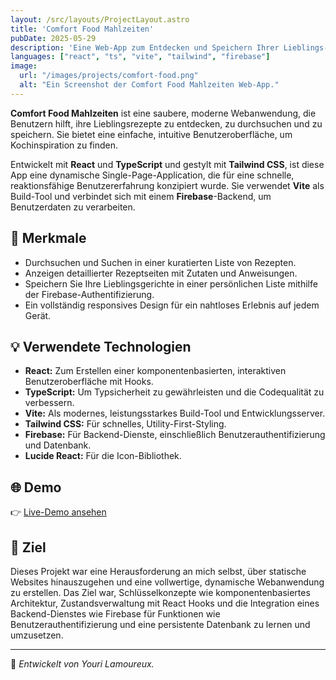 ```yaml
---
layout: /src/layouts/ProjectLayout.astro
title: 'Comfort Food Mahlzeiten'
pubDate: 2025-05-29
description: 'Eine Web-App zum Entdecken und Speichern Ihrer Lieblings-Comfort-Food-Rezepte, erstellt mit React und Firebase.'
languages: ["react", "ts", "vite", "tailwind", "firebase"]
image:
  url: "/images/projects/comfort-food.png"
  alt: "Ein Screenshot der Comfort Food Mahlzeiten Web-App."
--- 
```


**Comfort Food Mahlzeiten** ist eine saubere, moderne Webanwendung, die Benutzern hilft, ihre Lieblingsrezepte zu entdecken, zu durchsuchen und zu speichern. Sie bietet eine einfache, intuitive Benutzeroberfläche, um Kochinspiration zu finden.

Entwickelt mit **React** und **TypeScript** und gestylt mit **Tailwind CSS**, ist diese App eine dynamische Single-Page-Application, die für eine schnelle, reaktionsfähige Benutzererfahrung konzipiert wurde. Sie verwendet **Vite** als Build-Tool und verbindet sich mit einem **Firebase**-Backend, um Benutzerdaten zu verarbeiten.

## 🧩 Merkmale

- Durchsuchen und Suchen in einer kuratierten Liste von Rezepten.
- Anzeigen detaillierter Rezeptseiten mit Zutaten und Anweisungen.
- Speichern Sie Ihre Lieblingsgerichte in einer persönlichen Liste mithilfe der Firebase-Authentifizierung.
- Ein vollständig responsives Design für ein nahtloses Erlebnis auf jedem Gerät.

## 💡 Verwendete Technologien

- **React:** Zum Erstellen einer komponentenbasierten, interaktiven Benutzeroberfläche mit Hooks.
- **TypeScript:** Um Typsicherheit zu gewährleisten und die Codequalität zu verbessern.
- **Vite:** Als modernes, leistungsstarkes Build-Tool und Entwicklungsserver.
- **Tailwind CSS:** Für schnelles, Utility-First-Styling.
- **Firebase:** Für Backend-Dienste, einschließlich Benutzerauthentifizierung und Datenbank.
- **Lucide React:** Für die Icon-Bibliothek.


## 🌐 Demo

👉 [Live-Demo ansehen](https://comfortfoodmeals.netlify.app/) 

## 🎯 Ziel

Dieses Projekt war eine Herausforderung an mich selbst, über statische Websites hinauszugehen und eine vollwertige, dynamische Webanwendung zu erstellen. Das Ziel war, Schlüsselkonzepte wie komponentenbasiertes Architektur, Zustandsverwaltung mit React Hooks und die Integration eines Backend-Dienstes wie Firebase für Funktionen wie Benutzerauthentifizierung und eine persistente Datenbank zu lernen und umzusetzen.

---
🚀 *Entwickelt von Youri Lamoureux.*